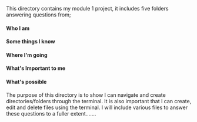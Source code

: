 This directory contains my module 1 project, 
it includes five folders answering questions from;

#### Who I am
#### Some things I know
#### Where I'm going
#### What's Important to me
#### What's possible

The purpose of this directory is to show I can navigate and create directories/folders through the terminal.
It is also important that I can create, edit and delete files using the terminal. I will include various files to answer these questions to a fuller extent....... 
